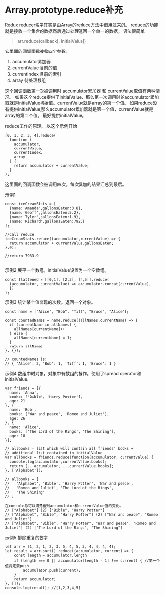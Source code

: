 # Array.prototype.reduce补充
Redux reducer名字其实是由Array的reduce方法中借用过来的。
reduce的功能就是接收一个集合的数据然后通过处理返回一个单一的数据。
语法很简单
>arr.reduce(callback[, initialValue])

它里面的回调函数接收四个参数，
1. accumulator累加器
2. currentValue 目前的值
3. currentIndex 目前的索引
4. array 待处理数组

这个回调函数第一次被调用时 accumulator累加器 和 currentValue取值有两种情况。
如果这个reduce提供了initialValue，那么第一次调用时的accumulator累加器就是initialValue初始值。currentValue就是array的第一个值。
如果reduce没有提供initialValue,那么accumulator累加器就是第一个值，currentValue就是array的第二个值。
最好提供initialValue。

reduce工作的原理。
以这个示例开始
```JS
[0, 1, 2, 3, 4].reduce(
  function (
    accumulator,
    currentValue,
    currentIndex,
    array
  ) {
    return accumulator + currentValue;
  }
);

```
这里面的回调函数会被调用四次。每次累加的结果汇总到最后。

示例1
```JS
const iceCreamStats = [
  {name:'Amanda',gallonsEaten:3.8},
  {name:'Geoff',gallonsEaten:5.2},
  {name:'Tyler',gallonsEaten:1.9},
  {name:'Richard',gallonsEaten:7923}
];

//call reduce
iceCreamStats.reduce((accumulator,currentValue) => {
  return accumulator + currentValue.gallonsEaten;
},0);

//return 7933.9


```

示例2 展平一个数组。initialValue设置为一个空数组。
```JS
const flattened = [[0,1], [2,3], [4,5]].reduce(
  (accumulator, currentValue) => accumulator.concat(currentValue),
  []
);
```

示例3 统计某个值出现的次数。返回一个对象。
```JS
const name = ["Alice", "Bob", "Tiff", "Bruce", "Alice"];

const countedNames = name.reduce((allNames,currentName) => {
  if (currentName in allNames) {
    allNames[currentName]++
  } else {
    allNames[currentName] = 1;
  }
  return allNames
}, {});

// countedNames is:
// { 'Alice': 2, 'Bob': 1, 'Tiff': 1, 'Bruce': 1 }
```

示例4 数组中时对象，对象中有数组的操作。使用了spread operator和initialValue.
```JS
var friends = [{
  name: 'Anna',
  books: ['Bible', 'Harry Potter'],
  age: 21
}, {
  name: 'Bob',
  books: ['War and peace', 'Romeo and Juliet'],
  age: 26
}, {
  name: 'Alice',
  books: ['The Lord of the Rings', 'The Shining'],
  age: 18
}];

// allbooks - list which will contain all friends' books +  
// additional list contained in initialValue
var allbooks = friends.reduce(function(accumulator, currentValue) {
  console.log(accumulator,currentValue.books);
  return [...accumulator, ...currentValue.books];
}, ['Alphabet']);

// allbooks = [
//   'Alphabet', 'Bible', 'Harry Potter', 'War and peace',
//   'Romeo and Juliet', 'The Lord of the Rings',
//   'The Shining'
// ]

在console总可以清楚看到accumulator和currentValue值的变化。
// ["Alphabet"] (2) ["Bible", "Harry Potter"]
// ["Alphabet", "Bible", "Harry Potter"] (2) ["War and peace", "Romeo and Juliet"]
// ["Alphabet", "Bible", "Harry Potter", "War and peace", "Romeo and Juliet"] (2) ["The Lord of the Rings", "The Shining"]

```

示例5 排除重复的数字
```JS
let arr = [1, 2, 1, 2, 3, 5, 4, 5, 3, 4, 4, 4, 4];
let result = arr.sort().reduce((accumulator, current) => {
    const length = accumulator.length
    if (length === 0 || accumulator[length - 1] !== current) { //第一个值肯定要push
        accumulator.push(current);
    }
    return accumulator;
}, []);
console.log(result); //[1,2,3,4,5]
```
